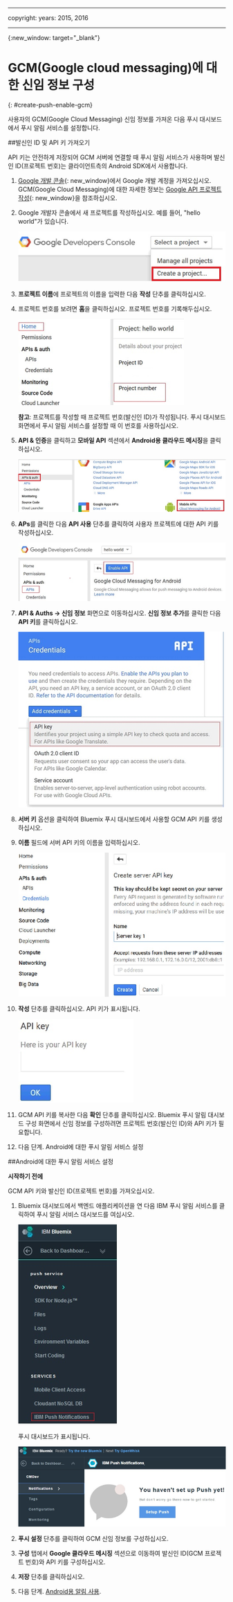 
---

copyright:
 years: 2015, 2016

---

{:new_window: target="_blank"}
# GCM(Google cloud messaging)에 대한 신임 정보 구성
{: #create-push-enable-gcm}

사용자의 GCM(Google Cloud Messaging) 신임 정보를 가져온 다음 푸시 대시보드에서 푸시 알림 서비스를 설정합니다. 

##발신인 ID 및 API 키 가져오기

API 키는 안전하게 저장되어 GCM 서버에 연결할 때 푸시 알림 서비스가 사용하며 발신인 ID(프로젝트 번호)는 클라이언트측의 Android SDK에서 사용합니다. 

1. [Google 개발 콘솔](https://console.developers.google.com/start){: new_window}에서 Google 개발 계정을 가져오십시오. GCM(Google Cloud Messaging)에 대한 자세한 정보는 [Google API 프로젝트 작성](https://developers.google.com/console/help/new/){: new_window}을 참조하십시오.

2. Google 개발자 콘솔에서 새 프로젝트를 작성하십시오. 예를 들어, "hello world"가 있습니다. 

	![프로젝트 작성](images/gcm_createproject.jpg)

3. **프로젝트 이름**에 프로젝트의 이름을 입력한 다음 **작성** 단추를 클릭하십시오. 
4. 프로젝트 번호를 보려면 **홈**을 클릭하십시오. 프로젝트 번호를 기록해두십시오. 

	![GCM 프로젝트 번호](images/gcm_projectnumber.jpg)

	**참고**: 프로젝트를 작성할 때 프로젝트 번호(발신인 ID)가 작성됩니다. 푸시 대시보드 화면에서 푸시 알림 서비스를 설정할 때 이 번호를 사용하십시오. 

5. **API & 인증**을 클릭하고 **모바일 API** 섹션에서 **Android용 클라우드 메시징**을 클릭하십시오.

	![API](images/gcm_mobileapi.jpg)

6. **APs**를 클릭한 다음 **API 사용** 단추를 클릭하여 사용자 프로젝트에 대한 API 키를 작성하십시오.

	![API 사용](images/gcm_enable_api.jpg)

7. **API & Auths -> 신임 정보** 화면으로 이동하십시오. **신임 정보 추가**를 클릭한 다음 **API 키**를 클릭하십시오.

	![API 신임 정보](images/api_credentials.jpg)

8. **서버 키** 옵션을 클릭하여 Bluemix 푸시 대시보드에서 사용할 GCM API 키를 생성하십시오. 
9. **이름** 필드에 서버 API 키의 이름을 입력하십시오. 

	![GCM 서버 키](images/gcm_serverkey.jpg)

10. **작성** 단추를 클릭하십시오.
API 키가 표시됩니다. 

	![GCM API 키](images/gcm_apikey.jpg)

11. GCM API 키를 복사한 다음 **확인** 단추를 클릭하십시오. Bluemix 푸시 알림 대시보드 구성 화면에서 신임 정보를 구성하려면 프로젝트 번호(발신인 ID)와 API 키가 필요합니다.  
12. 다음 단계. Android에 대한 푸시 알림 서비스 설정

##Android에 대한 푸시 알림 서비스 설정

**시작하기 전에**

GCM API 키와 발신인 ID(프로젝트 번호)를 가져오십시오.  

1. Bluemix 대시보드에서 백엔드 애플리케이션을 연 다음 IBM 푸시 알림 서비스를 클릭하여 푸시 알림 서비스 대시보드를 여십시오.
 
	![푸시 대시보드](images/bluemixdashboard_push.jpg)

	푸시 대시보드가 표시됩니다. 
	
	![푸시 설정](images/setup_push_main.jpg)

2. **푸시 설정** 단추를 클릭하여 GCM 신임 정보를 구성하십시오. 
1. **구성** 탭에서 **Google 클라우드 메시징** 섹션으로 이동하여 발신인 ID(GCM 프로젝트 번호)와 API 키를 구성하십시오. 

4. **저장** 단추를 클릭하십시오.  
5. 다음 단계. [Android용 알림 사용](c_enable_push.html).
